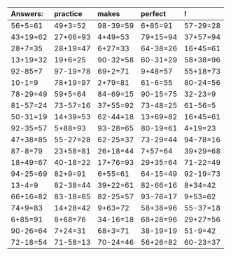 | Answers: | practice | makes | perfect | ! |
| :--- | :--- | :--- | :--- | :--- |
| 56+5=61 | 49+3=52 | 98-39=59 | 6+85=91 | 57-29=28 | 
| 43+19=62 | 27+66=93 | 4+49=53 | 79+15=94 | 37+57=94 | 
| 28+7=35 | 28+19=47 | 6+27=33 | 64-38=26 | 16+45=61 | 
| 13+19=32 | 19+6=25 | 90-32=58 | 60-31=29 | 58+38=96 | 
| 92-85=7 | 97-19=78 | 69+2=71 | 9+48=57 | 55+18=73 | 
| 10-1=9 | 78+19=97 | 2+79=81 | 61-6=55 | 80-24=56 | 
| 78-29=49 | 59+5=64 | 84-69=15 | 90-15=75 | 32-23=9 | 
| 81-57=24 | 73-57=16 | 37+55=92 | 73-48=25 | 61-56=5 | 
| 50-31=19 | 14+39=53 | 62-44=18 | 13+69=82 | 16+45=61 | 
| 92-35=57 | 5+88=93 | 93-28=65 | 80-19=61 | 4+19=23 | 
| 47+38=85 | 55-27=28 | 62-25=37 | 73-29=44 | 94-78=16 | 
| 87-8=79 | 23+58=81 | 26+18=44 | 7+57=64 | 39+29=68 | 
| 18+49=67 | 40-18=22 | 17+76=93 | 29+35=64 | 71-22=49 | 
| 94-25=69 | 82+9=91 | 6+55=61 | 64-15=49 | 92-19=73 | 
| 13-4=9 | 82-38=44 | 39+22=61 | 82-66=16 | 8+34=42 | 
| 66+16=82 | 83-18=65 | 82-25=57 | 93-76=17 | 9+53=62 | 
| 74+9=83 | 14+28=42 | 9+63=72 | 58+38=96 | 55-37=18 | 
| 6+85=91 | 8+68=76 | 34-16=18 | 68+28=96 | 29+27=56 | 
| 90-26=64 | 7+24=31 | 68+3=71 | 38-19=19 | 51-9=42 | 
| 72-18=54 | 71-58=13 | 70-24=46 | 56+26=82 | 60-23=37 | 
